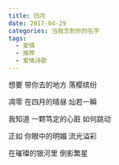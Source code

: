 ```yaml
---
title: 四月
date: 2017-04-29
categories: 当我念到你的名字
tags:
  - 爱情
  - 推荐
  - 爱情诗歌
---
```


想要
带你去的地方
落樱缤纷
<!--more-->
凋零
在四月的晴昼
灿若一瞬

我知道
一颗笃定的心脏
如何跳动

正如
你眼中的明媚
流光溢彩

在璀璨的银河里
倒影繁星